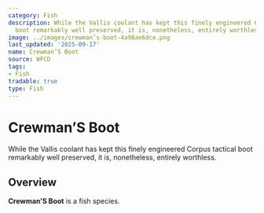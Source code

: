 ```yaml
---
category: Fish
description: While the Vallis coolant has kept this finely engineered Corpus tactical
  boot remarkably well preserved, it is, nonetheless, entirely worthless.
image: ../images/crewman’s-boot-4a98ae6dce.png
last_updated: '2025-09-17'
name: Crewman’S Boot
source: WFCD
tags:
- Fish
tradable: true
type: Fish
---
```


# Crewman’S Boot

While the Vallis coolant has kept this finely engineered Corpus tactical boot remarkably well preserved, it is, nonetheless, entirely worthless.

## Overview

**Crewman’S Boot** is a fish species.

